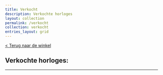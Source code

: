 ```yaml
---
title: Verkocht
description: Verkochte horloges
layout: collection
permalink: /verkocht
collection: verkocht
entries_layout: grid
---
```

 [< Terug naar de winkel](/winkel)

## Verkochte horloges:
*** 
